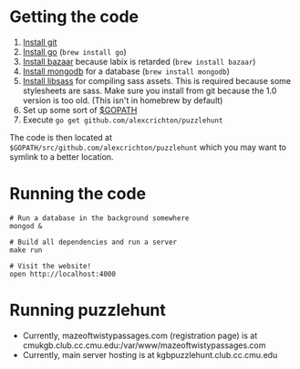 # Getting the code

1. [Install git](http://git-scm.com/downloads)
2. [Install go](http://golang.org/doc/install) (`brew install go`)
3. [Install bazaar](http://wiki.bazaar.canonical.com/Download) because labix is
   retarded (`brew install bazaar`)
4. [Install mongodb](http://www.mongodb.org/downloads) for a database (`brew
   install mongodb`)
5. [Install libsass](https://github.com/hcatlin/libsass) for compiling sass
   assets. This is required because some stylesheets are sass. Make sure you
   install from git because the 1.0 version is too old. (This isn't in homebrew
   by default)
6. Set up some sort of
   [$GOPATH](http://golang.org/cmd/go/#hdr-GOPATH_environment_variable)
7. Execute `go get github.com/alexcrichton/puzzlehunt`

The code is then located at `$GOPATH/src/github.com/alexcrichton/puzzlehunt`
which you may want to symlink to a better location.

# Running the code

```
# Run a database in the background somewhere
mongod &

# Build all dependencies and run a server
make run

# Visit the website!
open http://localhost:4000
```

# Running puzzlehunt
* Currently, mazeoftwistypassages.com (registration page) is at cmukgb.club.cc.cmu.edu:/var/www/mazeoftwistypassages.com
* Currently, main server hosting is at kgbpuzzlehunt.club.cc.cmu.edu